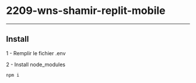 # 2209-wns-shamir-replit-mobile
---
## Install
1 - Remplir le fichier .env

2 - Install node_modules

```bash
npm i
```
